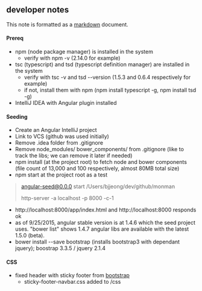 ## developer notes

This note is formatted as a [markdown](http://daringfireball.net/projects/markdown/basics) document.

#### Prereq
- npm (node package manager) is installed in the system 
    - verify with npm -v (2.14.0 for example)
- tsc (typescript) and tsd (typescript definition manager) are installed in the system
    - verify with tsc -v and tsd --version (1.5.3 and 0.6.4 respectively for example)
    - if not, install them with npm (npm install typescript -g, npm install tsd -g)
- IntelliJ IDEA with Angular plugin installed

#### Seeding

- Create an Angular IntelliJ project
- Link to VCS (github was used initially)
- Remove .idea folder from .gitignore
- Remove  node_modules/ bower_components/ from .gitignore
 (like to track the libs; we can remove it later if needed)
- npm install (at the project root) to fetch node and bower components
 (file count of 13,000 and 100 respectively, almost 80MB total size)
- npm start at the project root as a test
> angular-seed@0.0.0 start /Users/bjjeong/dev/github/monman
>
> http-server -a localhost -p 8000 -c-1
- http://localhost:8000/app/index.html and http://localhost:8000 responds ok
- as of 9/25/2015, angular stable version is at 1.4.6 which the seed project uses.
  "bower list" shows 1.4.7 angular libs are available with the latest 1.5.0 (beta).
- bower install --save bootstrap (installs bootstrap3 with dependant jquery); boostrap 3.3.5 / jquery 2.1.4
 

#### CSS

- fixed header with sticky footer from [bootstrap](http://getbootstrap.com/examples/sticky-footer-navbar/#)
    - sticky-footer-navbar.css added to /css

